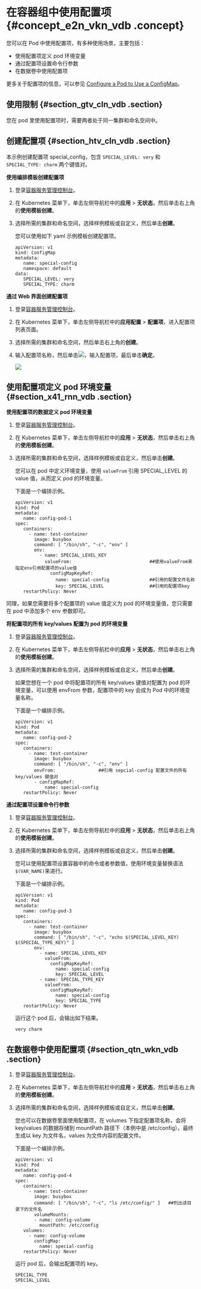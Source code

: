 # 在容器组中使用配置项 {#concept_e2n_vkn_vdb .concept}

您可以在 Pod 中使用配置项，有多种使用场景，主要包括：

-   使用配置项定义 pod 环境变量
-   通过配置项设置命令行参数
-   在数据卷中使用配置项

更多关于配置项的信息，可以参见 [Configure a Pod to Use a ConfigMap](https://kubernetes.io/docs/tasks/configure-pod-container/configure-pod-configmap/)。

## 使用限制 {#section_gtv_cln_vdb .section}

您在 pod 里使用配置项时，需要两者处于同一集群和命名空间中。

## 创建配置项 {#section_htv_cln_vdb .section}

本示例创建配置项 special\_config，包含 `SPECIAL_LEVEL: very` 和 `SPECIAL_TYPE: charm` 两个键值对。

**使用编排模板创建配置项**

1.  登录[容器服务管理控制台](https://cs.console.aliyun.com)。
2.  在 Kubernetes 菜单下，单击左侧导航栏中的**应用** \> **无状态**，然后单击右上角的**使用模板创建**。
3.  选择所需的集群和命名空间，选择样例模板或自定义，然后单击**创建**。

    您可以使用如下 yaml 示例模板创建配置项。

    ```
    apiVersion: v1
    kind: ConfigMap
    metadata:
       name: special-config
       namespace: default
    data:
       SPECIAL_LEVEL: very
       SPECIAL_TYPE: charm
    ```


**通过 Web 界面创建配置项**

1.  登录[容器服务管理控制台](https://cs.console.aliyun.com)。
2.  在 Kubernetes 菜单下，单击左侧导航栏中的**应用配置** \> **配置项**，进入配置项列表页面。
3.  选择所需的集群和命名空间，然后单击右上角的**创建**。
4.  输入配置项名称，然后单击![](http://static-aliyun-doc.oss-cn-hangzhou.aliyuncs.com/assets/img/16702/155245965440662_zh-CN.png)，输入配置项，最后单击**确定**。

    ![](http://static-aliyun-doc.oss-cn-hangzhou.aliyuncs.com/assets/img/16702/155245965410753_zh-CN.png)


## 使用配置项定义 pod 环境变量 {#section_x41_rnn_vdb .section}

**使用配置项的数据定义 pod 环境变量**

1.  登录[容器服务管理控制台](https://cs.console.aliyun.com)。
2.  在 Kubernetes 菜单下，单击左侧导航栏中的**应用** \> **无状态**，然后单击右上角的**使用模板创建**。
3.  选择所需的集群和命名空间，选择样例模板或自定义，然后单击**创建**。

    您可以在 pod 中定义环境变量，使用 `valueFrom` 引用 SPECIAL\_LEVEL 的 value 值，从而定义 pod 的环境变量。

    下面是一个编排示例。

    ```
    apiVersion: v1
    kind: Pod
    metadata:
       name: config-pod-1
    spec:
       containers:
         - name: test-container
           image: busybox
           command: [ "/bin/sh", "-c", "env" ]
           env:
             - name: SPECIAL_LEVEL_KEY
               valueFrom:                             ##使用valueFrom来指定env引用配置项的value值
                 configMapKeyRef:
                   name: special-config               ##引用的配置文件名称
                   key: SPECIAL_LEVEL                 ##引用的配置项key
       restartPolicy: Never
    ```


同理，如果您需要将多个配置项的 value 值定义为 pod 的环境变量值，您只需要在 pod 中添加多个 env 参数即可。

**将配置项的所有 key/values 配置为 pod 的环境变量**

1.  登录[容器服务管理控制台](https://cs.console.aliyun.com)。
2.  在 Kubernetes 菜单下，单击左侧导航栏中的**应用** \> **无状态**，然后单击右上角的**使用模板创建**。
3.  选择所需的集群和命名空间，选择样例模板或自定义，然后单击**创建**。

    如果您想在一个 pod 中将配置项的所有 key/values 键值对配置为 pod 的环境变量，可以使用 envFrom 参数，配置项中的 key 会成为 Pod 中的环境变量名称。

    下面是一个编排示例。

    ```
    apiVersion: v1
    kind: Pod
    metadata:
       name: config-pod-2
    spec:
       containers:
         - name: test-container
           image: busybox
           command: [ "/bin/sh", "-c", "env" ]
           envFrom:                ##引用 sepcial-config 配置文件的所有 key/values 键值对
           - configMapRef:
               name: special-config
       restartPolicy: Never
    ```


**通过配置项设置命令行参数**

1.  登录[容器服务管理控制台](https://cs.console.aliyun.com)。
2.  在 Kubernetes 菜单下，单击左侧导航栏中的**应用** \> **无状态**，然后单击右上角的**使用模板创建**。
3.  选择所需的集群和命名空间，选择样例模板或自定义，然后单击**创建**。

    您可以使用配置项设置容器中的命令或者参数值，使用环境变量替换语法 `$(VAR_NAME)`来进行。

    下面是一个编排示例。

    ```
    apiVersion: v1
    kind: Pod
    metadata:
       name: config-pod-3
    spec:
       containers:
         - name: test-container
           image: busybox
           command: [ "/bin/sh", "-c", "echo $(SPECIAL_LEVEL_KEY) $(SPECIAL_TYPE_KEY)" ]
           env:
             - name: SPECIAL_LEVEL_KEY
               valueFrom:
                 configMapKeyRef:
                   name: special-config
                   key: SPECIAL_LEVEL
             - name: SPECIAL_TYPE_KEY
               valueFrom:
                 configMapKeyRef:
                   name: special-config
                   key: SPECIAL_TYPE
       restartPolicy: Never
    ```

    运行这个 pod 后，会输出如下结果。

    ```
    very charm
    ```


## 在数据卷中使用配置项 {#section_qtn_wkn_vdb .section}

1.  登录[容器服务管理控制台](https://cs.console.aliyun.com)。
2.  在 Kubernetes 菜单下，单击左侧导航栏中的**应用** \> **无状态**，然后单击右上角的**使用模板创建**。
3.  选择所需的集群和命名空间，选择样例模板或自定义，然后单击**创建**。

    您也可以在数据卷里面使用配置项，在 volumes 下指定配置项名称，会将 key/values 的数据存储到 mountPath 路径下（本例中是 /etc/config）。最终生成以 key 为文件名，values 为文件内容的配置文件。

    下面是一个编排示例。

    ```
    apiVersion: v1
    kind: Pod
    metadata:
       name: config-pod-4
    spec:
       containers:
         - name: test-container
           image: busybox
           command: [ "/bin/sh", "-c", "ls /etc/config/" ]   ##列出该目录下的文件名
           volumeMounts:
           - name: config-volume
             mountPath: /etc/config
       volumes:
         - name: config-volume
           configMap:
             name: special-config
       restartPolicy: Never
    ```

    运行 pod 后，会输出配置项的 key。

    ```
    SPECIAL_TYPE
    SPECIAL_LEVEL
    ```



